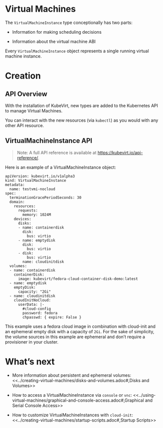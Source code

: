 Virtual Machines
================

The `VirtualMachineInstance` type conceptionally has two parts:

-   Information for making scheduling decisions

-   Information about the virtual machine ABI

Every `VirtualMachineInstance` object represents a single running
virtual machine instance.

Creation
========

API Overview
------------

With the installation of KubeVirt, new types are added to the Kubernetes
API to manage Virtual Machines.

You can interact with the new resources (via `kubectl`) as you would
with any other API resource.

VirtualMachineInstance API
--------------------------

> Note: A full API reference is available at
> <https://kubevirt.io/api-reference/>.

Here is an example of a VirtualMachineInstance object:

    apiVersion: kubevirt.io/v1alpha3
    kind: VirtualMachineInstance
    metadata:
      name: testvmi-nocloud
    spec:
      terminationGracePeriodSeconds: 30
      domain:
        resources:
          requests:
            memory: 1024M
        devices:
          disks:
          - name: containerdisk
            disk:
              bus: virtio
          - name: emptydisk
            disk:
              bus: virtio
          - disk:
              bus: virtio
            name: cloudinitdisk
      volumes:
      - name: containerdisk
        containerDisk:
          image: kubevirt/fedora-cloud-container-disk-demo:latest
      - name: emptydisk
        emptyDisk:
          capacity: "2Gi"
      - name: cloudinitdisk
        cloudInitNoCloud:
          userData: |-
            #cloud-config
            password: fedora
            chpasswd: { expire: False }

This example uses a fedora cloud image in combination with cloud-init
and an ephemeral empty disk with a capacity of `2Gi`. For the sake of
simplicity, the volume sources in this example are ephemeral and don’t
require a provisioner in your cluster.

What’s next
===========

-   More information about persistent and ephemeral volumes:
    &lt;&lt;../creating-virtual-machines/disks-and-volumes.adoc\#,Disks
    and Volumes&gt;&gt;

-   How to access a VirtualMachineInstance via `console` or `vnc`:
    &lt;&lt;../using-virtual-machines/graphical-and-console-access.adoc\#,Graphical
    and Serial Console Access&gt;&gt;

-   How to customize VirtualMachineInstances with `cloud-init`:
    &lt;&lt;../creating-virtual-machines/startup-scripts.adoc\#,Startup
    Scripts&gt;&gt;
